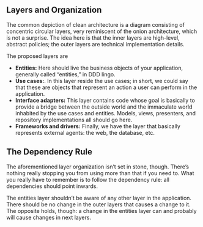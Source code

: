 Layers and Organization
-----------------------
The common depiction of clean architecture is a diagram consisting of concentric circular layers, very reminiscent of the onion architecture, which is not a surprise. The idea here is that the inner layers are high-level, abstract policies; the outer layers are technical implementation details.

The proposed layers are

* **Entities:** Here should live the business objects of your application, generally called “entities,” in DDD lingo.
* **Use cases:**. In this layer reside the use cases; in short, we could say that these are objects that represent an action a user can perform in the application.
* **Interface adapters:** This layer contains code whose goal is basically to provide a bridge between the outside world and the immaculate world inhabited by the use cases and entities. Models, views, presenters, and repository implementations all should go here.
* **Frameworks and drivers:** Finally, we have the layer that basically represents external agents: the web, the database, etc.

The Dependency Rule
-------------------
The aforementioned layer organization isn’t set in stone, though. There’s nothing really stopping you from using more than that if you need to. What you really have to remember is to follow the dependency rule: all dependencies should point inwards.

The entities layer shouldn’t be aware of any other layer in the application. There should be no change in the outer layers that causes a change to it. The opposite holds, though: a change in the entities layer can and probably will cause changes in next layers.
